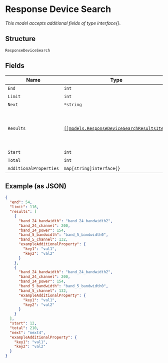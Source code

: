 
# Response Device Search

*This model accepts additional fields of type interface{}.*

## Structure

`ResponseDeviceSearch`

## Fields

| Name | Type | Tags | Description |
|  --- | --- | --- | --- |
| `End` | `int` | Required | - |
| `Limit` | `int` | Required | - |
| `Next` | `*string` | Optional | - |
| `Results` | [`[]models.ResponseDeviceSearchResultsItems`](../../doc/models/containers/response-device-search-results-items.md) | Required | **Constraints**: *Minimum Items*: `1`, *Unique Items Required* |
| `Start` | `int` | Required | - |
| `Total` | `int` | Required | - |
| `AdditionalProperties` | `map[string]interface{}` | Optional | - |

## Example (as JSON)

```json
{
  "end": 54,
  "limit": 116,
  "results": [
    {
      "band_24_bandwidth": "band_24_bandwidth2",
      "band_24_channel": 200,
      "band_24_power": 154,
      "band_5_bandwidth": "band_5_bandwidth0",
      "band_5_channel": 132,
      "exampleAdditionalProperty": {
        "key1": "val1",
        "key2": "val2"
      }
    },
    {
      "band_24_bandwidth": "band_24_bandwidth2",
      "band_24_channel": 200,
      "band_24_power": 154,
      "band_5_bandwidth": "band_5_bandwidth0",
      "band_5_channel": 132,
      "exampleAdditionalProperty": {
        "key1": "val1",
        "key2": "val2"
      }
    }
  ],
  "start": 12,
  "total": 210,
  "next": "next4",
  "exampleAdditionalProperty": {
    "key1": "val1",
    "key2": "val2"
  }
}
```

